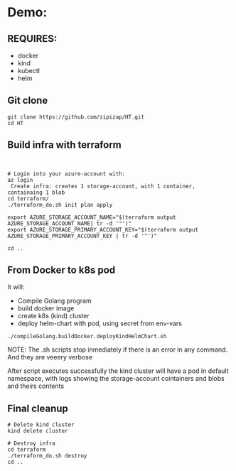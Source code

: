 # Demo:

## REQUIRES:
- docker
- kind
- kubectl
- helm

## Git clone
```
git clone https://github.com/zipizap/HT.git
cd HT
```

## Build infra with terraform
```


# Login into your azure-account with:
az login
 Create infra: creates 1 storage-account, with 1 container, containaing 1 blob
cd terraform/
./terraform_do.sh init plan apply

export AZURE_STORAGE_ACCOUNT_NAME="$(terraform output AZURE_STORAGE_ACCOUNT_NAME| tr -d '"')"
export AZURE_STORAGE_PRIMARY_ACCOUNT_KEY="$(terraform output AZURE_STORAGE_PRIMARY_ACCOUNT_KEY | tr -d '"')"

cd ..
```


## From Docker to k8s pod
It will:
- Compile Golang program
- build docker image
- create k8s (kind) cluster
- deploy helm-chart with pod, using secret from env-vars

```
./compileGolang.buildDocker.deployKindHelmChart.sh
```

NOTE: The .sh scripts stop inmediately if there is an error in any command. And they are veeery verbose

After script executes successfully the kind cluster will have a pod in default namespace, with logs showing the storage-account cointainers and blobs and theirs contents


## Final cleanup
```
# Delete kind cluster
kind delete cluster

# Destroy infra
cd terraform
./terraform_do.sh destroy 
cd ..

```


